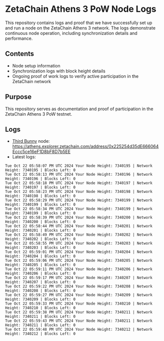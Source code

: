 # ZetaChain Athens 3 PoW Node Logs
This repository contains logs and proof that we have successfully set up and run a node on the ZetaChain Athens 3 network. The logs demonstrate continuous node operation, including synchronization details and performance.

## Contents
- Node setup information
- Synchronization logs with block height details
- Ongoing proof of work logs to verify active participation in the ZetaChain network

## Purpose
This repository serves as documentation and proof of participation in the ZetaChain Athens 3 PoW testnet.

## Logs

- [Third Bunny](https://thirdbunny.xyz/) node: https://athens.explorer.zetachain.com/address/0x225254d35dE666064Eccc5ce16eF1D8bF8D7b5EE
- Latest logs:
```
Tue Oct 22 05:58:07 PM UTC 2024 Your Node Height: 7340195 | Network Height: 7340195 | Blocks Left: 0
Tue Oct 22 05:58:13 PM UTC 2024 Your Node Height: 7340196 | Network Height: 7340196 | Blocks Left: 0
Tue Oct 22 05:58:18 PM UTC 2024 Your Node Height: 7340197 | Network Height: 7340197 | Blocks Left: 0
Tue Oct 22 05:58:23 PM UTC 2024 Your Node Height: 7340198 | Network Height: 7340198 | Blocks Left: 0
Tue Oct 22 05:58:29 PM UTC 2024 Your Node Height: 7340199 | Network Height: 7340199 | Blocks Left: 0
Tue Oct 22 05:58:34 PM UTC 2024 Your Node Height: 7340199 | Network Height: 7340199 | Blocks Left: 0
Tue Oct 22 05:58:39 PM UTC 2024 Your Node Height: 7340200 | Network Height: 7340200 | Blocks Left: 0
Tue Oct 22 05:58:44 PM UTC 2024 Your Node Height: 7340201 | Network Height: 7340201 | Blocks Left: 0
Tue Oct 22 05:58:49 PM UTC 2024 Your Node Height: 7340202 | Network Height: 7340202 | Blocks Left: 0
Tue Oct 22 05:58:55 PM UTC 2024 Your Node Height: 7340203 | Network Height: 7340203 | Blocks Left: 0
Tue Oct 22 05:59:01 PM UTC 2024 Your Node Height: 7340204 | Network Height: 7340204 | Blocks Left: 0
Tue Oct 22 05:59:06 PM UTC 2024 Your Node Height: 7340205 | Network Height: 7340205 | Blocks Left: 0
Tue Oct 22 05:59:11 PM UTC 2024 Your Node Height: 7340206 | Network Height: 7340206 | Blocks Left: 0
Tue Oct 22 05:59:17 PM UTC 2024 Your Node Height: 7340207 | Network Height: 7340207 | Blocks Left: 0
Tue Oct 22 05:59:22 PM UTC 2024 Your Node Height: 7340208 | Network Height: 7340208 | Blocks Left: 0
Tue Oct 22 05:59:27 PM UTC 2024 Your Node Height: 7340209 | Network Height: 7340209 | Blocks Left: 0
Tue Oct 22 05:59:33 PM UTC 2024 Your Node Height: 7340210 | Network Height: 7340210 | Blocks Left: 0
Tue Oct 22 05:59:38 PM UTC 2024 Your Node Height: 7340211 | Network Height: 7340211 | Blocks Left: 0
Tue Oct 22 05:59:43 PM UTC 2024 Your Node Height: 7340211 | Network Height: 7340211 | Blocks Left: 0
Tue Oct 22 05:59:48 PM UTC 2024 Your Node Height: 7340212 | Network Height: 7340212 | Blocks Left: 0
```
